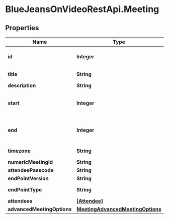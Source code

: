 # BlueJeansOnVideoRestApi.Meeting

## Properties
Name | Type | Description | Notes
------------ | ------------- | ------------- | -------------
**id** | **Integer** | Unique identifier for meeting. | [optional] 
**title** | **String** |  | [default to &#39;My Test Meeting&#39;]
**description** | **String** |  | [optional] 
**start** | **Integer** | A [UNIX Timestamp](https://currentmillis.com/) in milliseconds | 
**end** | **Integer** | A [UNIX Timestamp](https://currentmillis.com/) in milliseconds | 
**timezone** | **String** |  | [optional] [default to &#39;America/New_York&#39;]
**numericMeetingId** | **String** |  | [optional] 
**attendeePasscode** | **String** |  | [optional] 
**endPointVersion** | **String** |  | [default to &#39;2.10&#39;]
**endPointType** | **String** |  | [default to &#39;WEB_APP&#39;]
**attendees** | [**[Attendee]**](Attendee.md) |  | [optional] 
**advancedMeetingOptions** | [**MeetingAdvancedMeetingOptions**](MeetingAdvancedMeetingOptions.md) |  | [optional] 


